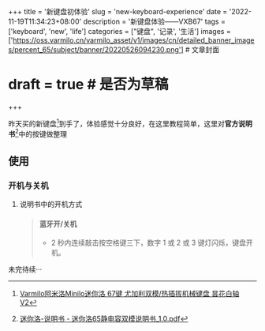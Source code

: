 +++
title = '新键盘初体验'
slug = 'new-keyboard-experience'
date = '2022-11-19T11:34:23+08:00' 
description = '新键盘体验——VXB67'
tags = ['keyboard', 'new', 'life']
categories = ["键盘", '记录', '生活']
images = ['https://oss.varmilo.cn/varmilo_asset/v1/images/cn/detailed_banner_images/percent_65/subject/banner/20220526094230.png'] # 文章封面
# draft = true # 是否为草稿
+++

昨天买的新键盘[^新键盘]到手了，体验感觉十分良好，在这里教程简单，这里对**官方说明书**[^官方说明书]中的按键做整理

[^官方说明书]: [迷你洛-说明书 - 迷你洛65静电容双模说明书_1.0.pdf](https://cn.varmilo.com/keyboardproscenium/generic/web/viewer.html?file=https://cn.varmilo.com/keyboardproscenium/upload/%E8%BF%B7%E4%BD%A0%E6%B4%9B65%E9%9D%99%E7%94%B5%E5%AE%B9%E5%8F%8C%E6%A8%A1%E8%AF%B4%E6%98%8E%E4%B9%A6_1.0.pdf "迷你洛65静电容双模说明书_1.0.pdf")
[^新键盘]: [Varmilo阿米洛Minilo迷你洛 67键 尤加利双模/热插拔机械键盘 昙花白轴 V2](https://cn.varmilo.com/keyboardproscenium/subject_product_detailed?subjectid=256 " A40A046D7A3A01A039")

<!-- 请开始撰写你的文章 -->

## 使用

### 开机与关机

1. 说明书中的开机方式

   > #### 蓝牙开/关机
   >
   > - 2 秒内连续敲击按空格键三下，数字 1 或 2 或 3 键灯闪烁，键盘开机。

未完待续···
